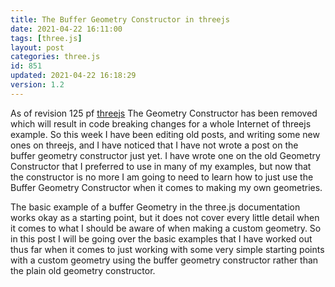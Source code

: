 ```yaml
---
title: The Buffer Geometry Constructor in threejs
date: 2021-04-22 16:11:00
tags: [three.js]
layout: post
categories: three.js
id: 851
updated: 2021-04-22 16:18:29
version: 1.2
---
```


As of revision 125 pf [threejs](https://threejs.org/) The Geometry Constructor has been removed which will result in code breaking changes for a whole Internet of threejs example. So this week I have been editing old posts, and writing some new ones on threejs, and I have noticed that I have not wrote a post on the buffer geometry constructor just yet. I have wrote one on the old Geometry Constructor that I preferred to use in many of my examples, but now that the constructor is no more I am going to need to learn how to just use the Buffer Geometry Constructor when it comes to making my own geometries.

The basic example of a buffer Geometry in the three.js documentation works okay as a starting point, but it does not cover every little detail when it comes to what I should be aware of when making a custom geometry. So in this post I will be going over the basic examples that I have worked out thus far when it comes to just working with some very simple starting points with a custom geometry using the buffer geometry constructor rather than the plain old geometry constructor.

<!-- more -->
